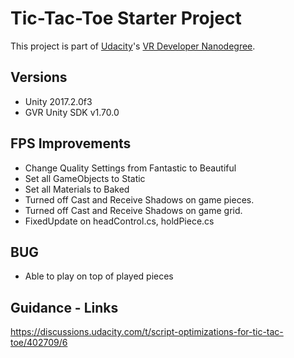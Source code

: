 # Tic-Tac-Toe Starter Project

This project is part of [Udacity](https://www.udacity.com "Udacity - Be in demand")'s [VR Developer Nanodegree](https://www.udacity.com/course/vr-developer-nanodegree--nd017).

## Versions
- Unity 2017.2.0f3
- GVR Unity SDK v1.70.0

## FPS Improvements
- Change Quality Settings from Fantastic to Beautiful
- Set all GameObjects to Static
- Set all Materials to Baked
- Turned off Cast and Receive Shadows on game pieces.
- Turned off Cast and Receive Shadows on game grid.
- FixedUpdate on headControl.cs, holdPiece.cs

## BUG
- Able to play on top of played pieces


## Guidance - Links
https://discussions.udacity.com/t/script-optimizations-for-tic-tac-toe/402709/6


